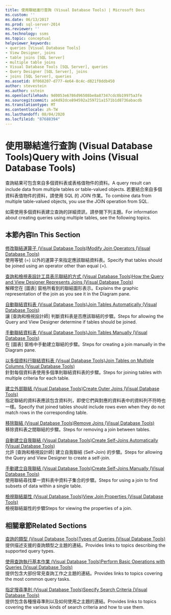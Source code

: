 ```yaml
---
title: 使用聯結進行查詢 (Visual Database Tools) | Microsoft Docs
ms.custom: ''
ms.date: 06/13/2017
ms.prod: sql-server-2014
ms.reviewer: ''
ms.technology: ssms
ms.topic: conceptual
helpviewer_keywords:
- queries [Visual Database Tools]
- View Designer, joins
- table joins [SQL Server]
- multiple table joins
- Visual Database Tools [SQL Server], queries
- Query Designer [SQL Server], joins
- joins [SQL Server], queries
ms.assetid: 8f068207-d777-4e64-8c4c-d821f0ddb450
author: stevestein
ms.author: sstein
ms.openlocfilehash: 9d0053e6786d96508be8a87347cdc0b19975a3fe
ms.sourcegitcommit: ad4d92dce894592a259721a1571b1d8736abacdb
ms.translationtype: MT
ms.contentlocale: zh-TW
ms.lasthandoff: 08/04/2020
ms.locfileid: "87688394"
---
```

# <a name="query-with-joins-visual-database-tools"></a><span data-ttu-id="fb440-102">使用聯結進行查詢 (Visual Database Tools)</span><span class="sxs-lookup"><span data-stu-id="fb440-102">Query with Joins (Visual Database Tools)</span></span>
  <span data-ttu-id="fb440-103">查詢結果可包含來自多個資料表或表格值物件的資料。</span><span class="sxs-lookup"><span data-stu-id="fb440-103">A query result can include data from multiple tables or table-valued objects.</span></span> <span data-ttu-id="fb440-104">若要結合來自多個資料表值物件的資料，請使用 SQL 的 JOIN 作業。</span><span class="sxs-lookup"><span data-stu-id="fb440-104">To combine data from multiple table-valued objects, you use the JOIN operation from SQL.</span></span>  
  
 <span data-ttu-id="fb440-105">如需使用多個資料表建立查詢的詳細資訊，請參閱下列主題。</span><span class="sxs-lookup"><span data-stu-id="fb440-105">For information about creating queries using multiple tables, see the following topics.</span></span>  
  
## <a name="in-this-section"></a><span data-ttu-id="fb440-106">本節內容</span><span class="sxs-lookup"><span data-stu-id="fb440-106">In This Section</span></span>  
 [<span data-ttu-id="fb440-107">修改聯結運算子 &#40;Visual Database Tools&#41;</span><span class="sxs-lookup"><span data-stu-id="fb440-107">Modify Join Operators &#40;Visual Database Tools&#41;</span></span>](visual-database-tools.md)  
 <span data-ttu-id="fb440-108">使用等號 (=) 以外的運算子來指定應該聯結資料表。</span><span class="sxs-lookup"><span data-stu-id="fb440-108">Specify that tables should be joined using an operator other than equal (=).</span></span>  
  
 [<span data-ttu-id="fb440-109">查詢和檢視表設計工具表示聯結的方式 &#40;Visual Database Tools&#41;</span><span class="sxs-lookup"><span data-stu-id="fb440-109">How the Query and View Designer Represents Joins &#40;Visual Database Tools&#41;</span></span>](how-the-query-and-view-designer-represents-joins-visual-database-tools.md)  
 <span data-ttu-id="fb440-110">解釋您在 [圖表] 窗格所看到的聯結圖形表示。</span><span class="sxs-lookup"><span data-stu-id="fb440-110">Explains the graphic representation of the join as you see it in the Diagram pane.</span></span>  
  
 [<span data-ttu-id="fb440-111">自動聯結資料表 &#40;Visual Database Tools&#41;</span><span class="sxs-lookup"><span data-stu-id="fb440-111">Join Tables Automatically &#40;Visual Database Tools&#41;</span></span>](join-tables-automatically-visual-database-tools.md)  
 <span data-ttu-id="fb440-112">讓 [查詢和檢視設計師] 判斷資料表是否應該聯結的步驟。</span><span class="sxs-lookup"><span data-stu-id="fb440-112">Steps for allowing the Query and View Designer determine if tables should be joined.</span></span>  
  
 [<span data-ttu-id="fb440-113">手動聯結資料表 &#40;Visual Database Tools&#41;</span><span class="sxs-lookup"><span data-stu-id="fb440-113">Join Tables Manually &#40;Visual Database Tools&#41;</span></span>](join-tables-manually-visual-database-tools.md)  
 <span data-ttu-id="fb440-114">在 [圖表] 窗格中手動建立聯結的步驟。</span><span class="sxs-lookup"><span data-stu-id="fb440-114">Steps for creating a join manually in the Diagram pane.</span></span>  
  
 [<span data-ttu-id="fb440-115">以多個資料行聯結資料表 &#40;Visual Database Tools&#41;</span><span class="sxs-lookup"><span data-stu-id="fb440-115">Join Tables on Multiple Columns &#40;Visual Database Tools&#41;</span></span>](join-tables-on-multiple-columns-visual-database-tools.md)  
 <span data-ttu-id="fb440-116">針對每個資料表使用多個準則聯結資料表的步驟。</span><span class="sxs-lookup"><span data-stu-id="fb440-116">Steps for joining tables with multiple criteria for each table.</span></span>  
  
 [<span data-ttu-id="fb440-117">建立外部聯結 &#40;Visual Database Tools&#41;</span><span class="sxs-lookup"><span data-stu-id="fb440-117">Create Outer Joins &#40;Visual Database Tools&#41;</span></span>](create-outer-joins-visual-database-tools.md)  
 <span data-ttu-id="fb440-118">指定聯結的資料表應該包含資料列，即使它們與對應的資料表中的資料列不符時也一樣。</span><span class="sxs-lookup"><span data-stu-id="fb440-118">Specify that joined tables should include rows even when they do not match rows in the corresponding table.</span></span>  
  
 [<span data-ttu-id="fb440-119">移除聯結 &#40;Visual Database Tools&#41;</span><span class="sxs-lookup"><span data-stu-id="fb440-119">Remove Joins &#40;Visual Database Tools&#41;</span></span>](remove-joins-visual-database-tools.md)  
 <span data-ttu-id="fb440-120">移除資料表之間聯結的步驟。</span><span class="sxs-lookup"><span data-stu-id="fb440-120">Steps for removing a join between tables.</span></span>  
  
 [<span data-ttu-id="fb440-121">自動建立自我聯結 &#40;Visual Database Tools&#41;</span><span class="sxs-lookup"><span data-stu-id="fb440-121">Create Self-Joins Automatically &#40;Visual Database Tools&#41;</span></span>](create-self-joins-automatically-visual-database-tools.md)  
 <span data-ttu-id="fb440-122">允許 [查詢和檢視設計師] 建立自我聯結 (Self-Join) 的步驟。</span><span class="sxs-lookup"><span data-stu-id="fb440-122">Steps for allowing the Query and View Designer to create a self-join.</span></span>  
  
 [<span data-ttu-id="fb440-123">手動建立自我聯結 &#40;Visual Database Tools&#41;</span><span class="sxs-lookup"><span data-stu-id="fb440-123">Create Self-Joins Manually &#40;Visual Database Tools&#41;</span></span>](create-self-joins-manually-visual-database-tools.md)  
 <span data-ttu-id="fb440-124">使用聯結尋找單一資料表中資料子集合的步驟。</span><span class="sxs-lookup"><span data-stu-id="fb440-124">Steps for using a join to find subsets of data within a single table.</span></span>  
  
 [<span data-ttu-id="fb440-125">檢視聯結屬性 &#40;Visual Database Tools&#41;</span><span class="sxs-lookup"><span data-stu-id="fb440-125">View Join Properties &#40;Visual Database Tools&#41;</span></span>](view-join-properties-visual-database-tools.md)  
 <span data-ttu-id="fb440-126">檢視聯結屬性的步驟</span><span class="sxs-lookup"><span data-stu-id="fb440-126">Steps for viewing the properties of a join.</span></span>  
  
## <a name="related-sections"></a><span data-ttu-id="fb440-127">相關章節</span><span class="sxs-lookup"><span data-stu-id="fb440-127">Related Sections</span></span>  
 [<span data-ttu-id="fb440-128">查詢的類型 &#40;Visual Database Tools&#41;</span><span class="sxs-lookup"><span data-stu-id="fb440-128">Types of Queries &#40;Visual Database Tools&#41;</span></span>](types-of-queries-visual-database-tools.md)  
 <span data-ttu-id="fb440-129">提供描述支援的查詢類型之主題的連結。</span><span class="sxs-lookup"><span data-stu-id="fb440-129">Provides links to topics describing the supported query types.</span></span>  
  
 [<span data-ttu-id="fb440-130">使用查詢執行基本作業 &#40;Visual Database Tools&#41;</span><span class="sxs-lookup"><span data-stu-id="fb440-130">Perform Basic Operations with Queries &#40;Visual Database Tools&#41;</span></span>](perform-basic-operations-with-queries-visual-database-tools.md)  
 <span data-ttu-id="fb440-131">提供包含大部份常見查詢工作之主題的連結。</span><span class="sxs-lookup"><span data-stu-id="fb440-131">Provides links to topics covering the most common query tasks.</span></span>  
  
 [<span data-ttu-id="fb440-132">指定搜尋準則 &#40;Visual Database Tools&#41;</span><span class="sxs-lookup"><span data-stu-id="fb440-132">Specify Search Criteria &#40;Visual Database Tools&#41;</span></span>](specify-search-criteria-visual-database-tools.md)  
 <span data-ttu-id="fb440-133">提供包含各種搜尋準則以及如何使用之主題的連結。</span><span class="sxs-lookup"><span data-stu-id="fb440-133">Provides links to topics covering the various kinds of search criteria and how to use them.</span></span>  
  
  
